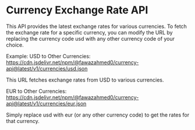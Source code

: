 # Currency Exchange Rate API
This API provides the latest exchange rates for various currencies. To fetch the exchange rate for a specific currency, you can modify the URL by replacing the currency code usd with any other currency code of your choice.

Example:
USD to Other Currencies:
https://cdn.jsdelivr.net/npm/@fawazahmed0/currency-api@latest/v1/currencies/usd.json

This URL fetches exchange rates from USD to various currencies.

EUR to Other Currencies:
https://cdn.jsdelivr.net/npm/@fawazahmed0/currency-api@latest/v1/currencies/eur.json

Simply replace usd with eur (or any other currency code) to get the rates for that currency.

